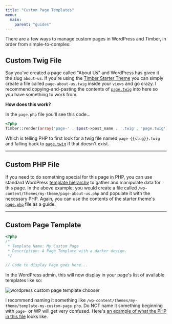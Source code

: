 ```yaml
---
title: "Custom Page Templates"
menu:
  main:
    parent: "guides"
---
```


There are a few ways to manage custom pages in WordPress and Timber, in order from simple-to-complex:

## Custom Twig File

Say you've created a page called "About Us" and WordPress has given it the slug `about-us`. If you're using the [Timber Starter Theme](https://github.com/Upstatement/timber-starter-theme) you can simply create a file called `page-about-us.twig` inside your `views` and go crazy. I recommend copying-and-pasting the contents of [`page.twig`](https://github.com/Upstatement/timber-starter-theme/blob/master/views/page.twig) into here so you have something to work from.

**How does this work?**

In the `page.php` file you'll see this code...

```php
<?php
Timber::render(array('page-' . $post->post_name . '.twig', 'page.twig'), $context);
```

Which is telling PHP to first look for a twig file named `page-{{slug}}.twig` and falling back to [`page.twig`](https://github.com/Upstatement/timber-starter-theme/blob/master/views/page.twig) if that doesn't exist.

* * *

## Custom PHP File

If you need to do something special for this page in PHP, you can use standard WordPress [template hierarchy](http://codex.wordpress.org/Template_Hierarchy) to gather and manipulate data for this page. In the above example, you would create a file called `/wp-content/themes/my-theme/page-about-us.php` and populate it with the necessary PHP. Again, you can use the contents of the starter theme's [`page.php`](https://github.com/Upstatement/timber-starter-theme/blob/master/page.php) file as a guide.

* * *

## Custom Page Template

```php
<?php
/*
 * Template Name: My Custom Page
 * Description: A Page Template with a darker design.
 */

// Code to display Page goes here...
```

In the WordPress admin, this will now display in your page's list of available templates like so:

![wordpress custom page template chooser](http://codex.wordpress.org/images/thumb/a/a3/page-templates-pulldown-screenshot.png/180px-page-templates-pulldown-screenshot.png)

I recommend naming it something like `/wp-content/themes/my-theme/template-my-custom-page.php`. Do NOT name it something beginning with `page-` or WP will get very confused. Here's [an example of what the PHP in this file](https://github.com/Upstatement/blades/blob/master/template-person.php) looks like.
